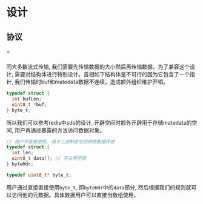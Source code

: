 # 设计

## 协议

⭐

同大多数流式传输, 我们需要先传输数据的大小然后再传输数据。为了兼容这个设计, 需要对结构体进行特别设计。首相如下结构体是不可行的因为它包含了一个指针, 我们传输时buf和matedata数据不连续，造成额外组织维护开销。

```c
typedef struct {
  int bufLen;
  uint8_t *buf;
} byte_t;
```

所以我们可以参考redis中sds的设计, 开辟空间时额外开辟用于存储matedata的空间, 用户再通过暴露的方法访问数据对象。

```c
// 用户不直接使用, 用于二进制安全的网络数据传递
typedef struct {
  int len;
  uint8_t data[]; // 不占用空间
} byteHdr;

typedef uint8_t* byte_t;
```

用户通过直接直接使用`byte_t`, 即`byteHdr`中的`data`部分, 然后根据我们的规则就可以访问他的元数据。具体数据用户可以直接当数组使用，
